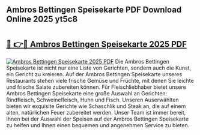 ## Ambros Bettingen Speisekarte PDF Download Online 2025 yt5c8

# <h2><a href="http://gce9tzz.nevu.top/?p=Ambros+Bettingen+Speisekarte">🔗 👉🔴 Ambros Bettingen Speisekarte 2025 PDF</a></h2>

[![Ambros Bettingen Speisekarte 2025 PDF](https://i.imgur.com/dBaPXMq.png)](http://gce9tzz.nevu.top/?p=Ambros+Bettingen+Speisekarte)
Die Ambros Bettingen Speisekarte ist nicht nur eine Liste von Gerichten, sondern auch die Kunst, ein Gericht zu kreieren. Auf der Ambros Bettingen Speisekarte unseres Restaurants stehen viele frische Gemüse und Früchte, mit denen Sie leichte und frische Salate zubereiten können. Für Fleischliebhaber bietet unsere Ambros Bettingen Speisekarte eine große Auswahl an Gerichten: Rindfleisch, Schweinefleisch, Huhn und Fisch. Unseren Auserwählten bieten wir exquisite Gerichte wie Schaschlik und Steak an, die auf einem alten, natürlichen Feuer zubereitet werden. Unser Team ist immer bereit, Ihnen bei der Auswahl der Speisen auf der Ambros Bettingen Speisekarte zu helfen und Ihnen einen bequemen und angenehmen Service zu bieten.
